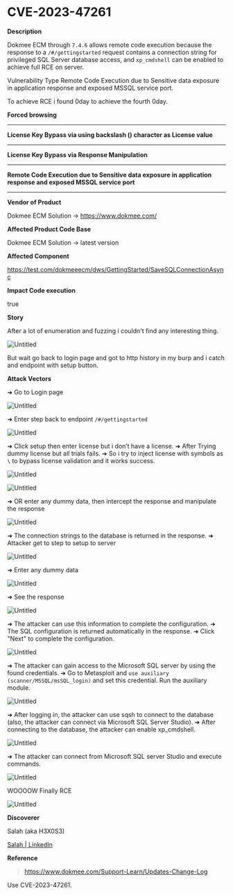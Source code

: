 # CVE-2023-47261

**Description**

Dokmee ECM through `7.4.6` allows remote code execution because the response to a `/#/gettingstarted` request contains a connection string for privileged SQL Server database access, and `xp_cmdshell` can be enabled to achieve full RCE on server.

Vulnerability Type  Remote Code Execution due to Sensitive data exposure in application response and exposed MSSQL service port.

To achieve RCE i found 0day to achieve the fourth 0day.

**Forced browsing**

---

**License Key Bypass via using backslash (\) character as License value**

---

**License Key Bypass via Response Manipulation**

---

**Remote Code Execution due to Sensitive data exposure in application response and exposed MSSQL service port**

---

**Vendor of Product**

 Dokmee ECM Solution → https://www.dokmee.com/

**Affected Product Code Base**

 Dokmee ECM Solution → latest version

**Affected Component**

https://test.com/dokmeeecm/dws/GettingStarted/SaveSQLConnectionAsync

**Impact Code execution**

 true

**Story**

After a lot of enumeration and fuzzing i couldn't find any interesting thing.

![Untitled](https://github.com/H3X0S3/h3x0s3.github.io/blob/main/assets/img/CVE/Untitled.gif?raw=true)

But wait go back to login page and got to http history in my burp and i catch and endpoint with setup button.

**Attack Vectors**

➜ Go to Login page 

![Untitled](https://github.com/H3X0S3/h3x0s3.github.io/blob/main/assets/img/CVE/Untitled.png?raw=true)

➜ Enter step back to endpoint `/#/gettingstarted` 

![Untitled](https://github.com/H3X0S3/h3x0s3.github.io/blob/main/assets/img/CVE/Untitled%201.png?raw=true)

➜ Click setup then enter license but i don’t have a license. 
➜ After Trying dummy license but all trials fails.
➜ So i try to inject license with symbols as `\` to bypass license validation and it works success.

![Untitled](https://github.com/H3X0S3/h3x0s3.github.io/blob/main/assets/img/CVE/Untitled%202.png?raw=true)

![Untitled](https://github.com/H3X0S3/h3x0s3.github.io/blob/main/assets/img/CVE/Untitled%201.gif?raw=true)

➜ OR enter any dummy data, then intercept the response and manipulate the response

![Untitled](https://github.com/H3X0S3/h3x0s3.github.io/blob/main/assets/img/CVE/Untitled%202.png?raw=true)

➜ The connection strings to the database is returned in the response.
➜ Attacker get to step to setup to server 

![Untitled](https://github.com/H3X0S3/h3x0s3.github.io/blob/main/assets/img/CVE/Untitled%204.png?raw=true)

➜ Enter any dummy data

![Untitled](https://github.com/H3X0S3/h3x0s3.github.io/blob/main/assets/img/CVE/Untitled%205.png?raw=true)

➜ See the response 

![Untitled](https://github.com/H3X0S3/h3x0s3.github.io/blob/main/assets/img/CVE/Untitled%206.png?raw=true)

➜ The attacker can use this information to complete the configuration.
➜ The SQL configuration is returned automatically in the response.
➜ Click "Next" to complete the configuration.

![Untitled](https://github.com/H3X0S3/h3x0s3.github.io/blob/main/assets/img/CVE/Untitled%207.png?raw=true)

➜ The attacker can gain access to the Microsoft SQL server by using the found credentials.
➜ Go to Metasploit and `use auxiliary (scanner/MSSQL/msSQL_login)` and set this credential. Run the auxiliary module.

![Untitled](https://github.com/H3X0S3/h3x0s3.github.io/blob/main/assets/img/CVE/Untitled%208.png?raw=true)

➜ After logging in, the attacker can use sqsh to connect to the database (also, the attacker can connect via Microsoft SQL Server Studio).
➜ After connecting to the database, the attacker can enable xp_cmdshell.

![Untitled](https://github.com/H3X0S3/h3x0s3.github.io/blob/main/assets/img/CVE/Untitled%209.png?raw=true)

➜ The attacker can connect from Microsoft SQL server Studio and execute commands.

![Untitled](https://github.com/H3X0S3/h3x0s3.github.io/blob/main/assets/img/CVE/Untitled%2010.png?raw=true)

WOOOOW Finally RCE 

![Untitled](https://github.com/H3X0S3/h3x0s3.github.io/blob/main/assets/img/CVE/Untitled%202.gif?raw=true)

**Discoverer**

Salah (aka H3X0S3)

[Salah | LinkedIn](https://www.linkedin.com/in/h3x0s3/)

**Reference**

> https://www.dokmee.com/Support-Learn/Updates-Change-Log

Use CVE-2023-47261.

